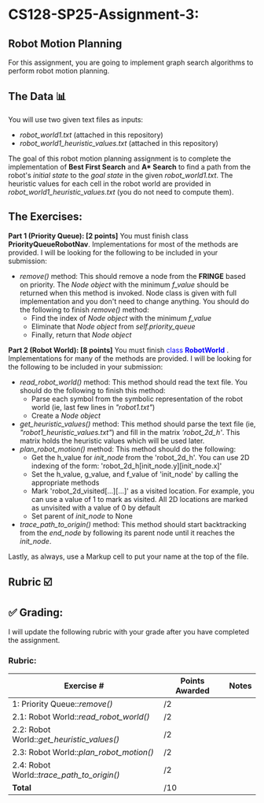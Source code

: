 # CS128-SP25-Assignment-3:
## Robot Motion Planning

For this assignment, you are going to implement graph search algorithms to perform robot motion planning.
## The Data :bar_chart: 
You will use two given text files as inputs:
* _robot_world1.txt_ (attached in this repository)
* _robot_world1_heuristic_values.txt_ (attached in this repository)

The goal of this robot motion planning assignment is to complete the implementation of __Best First Search__ and __A* Search__ to find a path from the robot's _initial state_ to the _goal state_ in the given _robot_world1.txt_. The heuristic values for each cell in the robot world are provided in _robot_world1_heuristic_values.txt_ (you do not need to compute them).

## The Exercises:

**Part 1 (Priority Queue): [2 points]** You must finish class __PriorityQueueRobotNav__.  Implementations for most of the methods are provided. I will be looking for the following to be included in your submission:
* _remove()_ method: This should remove a node from the __FRINGE__ based on priority. The *Node object* with the minimum *f_value* should be returned when this method is invoked. Node class is given with full implementation and you don't need to change anything. You should do the following to finish _remove()_ method:
  * Find the index of *Node object* with the minimum *f_value*
  * Eliminate that *Node object* from *self.priority_queue*
  * Finally, return that *Node object*
 
**Part 2 (Robot World): [8 points]** You must finish <span style="color:blue">class __RobotWorld__ </span>. Implementations for many of the methods are provided. I will be looking for the following to be included in your submission:
* _read_robot_world()_ method: This method should read the text file. You should do the following to finish this method:
  * Parse each symbol from the symbolic representation of the robot world (ie, last few lines in _"robot1.txt"_)
  * Create a *Node object*
* _get_heuristic_values()_ method: This method should parse the text file (ie, _"robot1_heuristic_values.txt"_) and fill in the matrix _'robot_2d_h'_. This matrix holds the heuristic values which will be used later.
* _plan_robot_motion()_ method: This method should do the following:
  * Get the h_value for _init_node_ from the 'robot_2d_h'. You can use 2D indexing of the form: 'robot_2d_h[init_node.y][init_node.x]'
  * Set the h_value, g_value, and f_value of 'init_node' by calling the appropriate methods
  * Mark 'robot_2d_visited[...][...]' as a visited location. For example, you can use a value of 1 to mark as visited. All 2D locations are marked as unvisited with a value of 0 by default
  * Set parent of *init_node* to None
* _trace_path_to_origin()_ method: This method should start backtracking from the _end_node_ by following its parent node until it reaches the _init_node_.

 


Lastly, as always, use a Markup cell to put your name at the top of the file.

## Rubric :ballot_box_with_check:

## :white_check_mark: Grading: 
I will update the following rubric with your grade after you have completed the assignment.
### Rubric:
| Exercise #  | Points Awarded  | Notes |
| --------- | ------------------- | --------- |
| 1: Priority Queue::_remove()_                  |      /2  |    | 
| 2.1: Robot World::_read_robot_world()_           |      /2  |    |
| 2.2: Robot World::_get_heuristic_values()_       |      /2  |    | 
| 2.3: Robot World::_plan_robot_motion()_          |      /2  |    |  
| 2.4: Robot World::_trace_path_to_origin()_       |      /2  |    |  
| <b>Total                            |     /10 | </b>   |
